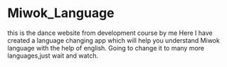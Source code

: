 # Miwok_Language
this is the dance website from development course by me
Here I have created a language changing app which will help you understand Miwok language with the help of english. 
Going to change it to many more languages,just wait and watch.
